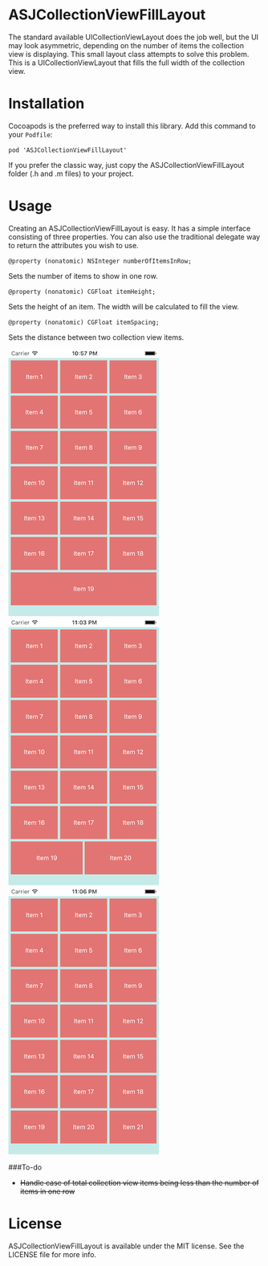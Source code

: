 ASJCollectionViewFillLayout
===========================

The standard available UICollectionViewLayout does the job well, but the UI may look asymmetric, depending on the number of items the collection view is displaying. This small layout class attempts to solve this problem. This is a UICollectionViewLayout that fills the full width of the collection view.

# Installation

Cocoapods is the preferred way to install this library. Add this command to your `Podfile`:

```
pod 'ASJCollectionViewFillLayout'
```

If you prefer the classic way, just copy the ASJCollectionViewFillLayout folder (.h and .m files) to your project.

# Usage

Creating an ASJCollectionViewFillLayout is easy. It has a simple interface consisting of three properties. You can also use the traditional delegate way to return the attributes you wish to use.

```
@property (nonatomic) NSInteger numberOfItemsInRow;
```
Sets the number of items to show in one row.

```
@property (nonatomic) CGFloat itemHeight;
```
Sets the height of an item. The width will be calculated to fill the view.

```
@property (nonatomic) CGFloat itemSpacing;
```
Sets the distance between two collection view items.

![alt tag](Images/19.png)
![alt tag](Images/20.png)
![alt tag](Images/21.png)

###To-do
- ~~Handle case of total collection view items being less than the number of items in one row~~

# License

ASJCollectionViewFillLayout is available under the MIT license. See the LICENSE file for more info.
